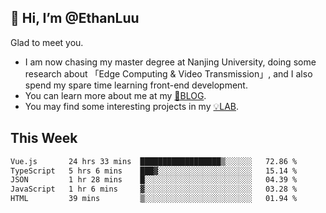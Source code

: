 ## 👋 Hi, I’m @EthanLuu

Glad to meet you.

- I am now chasing my master degree at Nanjing University, doing some research about 「Edge Computing & Video Transmission」, and I also spend my spare time learning front-end development.
- You can learn more about me at my [📝BLOG](https://blog.ethanloo.cn).
- You may find some interesting projects in my [💡LAB](https://lab.ethanloo.cn).

## This Week
<!--START_SECTION:waka-->

```txt
Vue.js       24 hrs 33 mins  ██████████████████▒░░░░░░   72.86 %
TypeScript   5 hrs 6 mins    ███▓░░░░░░░░░░░░░░░░░░░░░   15.14 %
JSON         1 hr 28 mins    █░░░░░░░░░░░░░░░░░░░░░░░░   04.39 %
JavaScript   1 hr 6 mins     ▓░░░░░░░░░░░░░░░░░░░░░░░░   03.28 %
HTML         39 mins         ▒░░░░░░░░░░░░░░░░░░░░░░░░   01.94 %
```

<!--END_SECTION:waka-->
